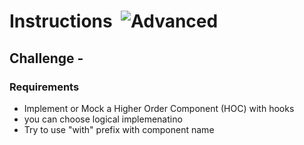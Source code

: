 # Instructions&nbsp; ![Advanced](https://img.shields.io/badge/Advanced-yellow)

## Challenge -

### Requirements

- Implement or Mock a Higher Order Component (HOC) with hooks
- you can choose logical implemenatino
- Try to use "with" prefix with component name

